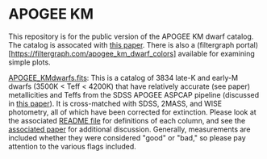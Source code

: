 # APOGEE KM
This repository is for the public version of the APOGEE KM dwarf catalog. The catalog is assocated with [this paper](http://adsabs.harvard.edu/abs/2016arXiv160503732S). There is also a (filtergraph portal)[https://filtergraph.com/apogee_km_dwarf_colors] available for examining simple plots. 

[APOGEE_KMdwarfs.fits](APOGEE_KMdwarf.fits): This is a catalog of 3834 late-K and early-M dwarfs (3500K < Teff < 4200K) that have relatively accurate (see paper) metallicities and Teffs from the SDSS APOGEE ASPCAP pipeline (discussed in [this paper](http://adsabs.harvard.edu/cgi-bin/bib_query?arXiv:1510.07635)). It is cross-matched with SDSS, 2MASS, and WISE photometry, all of which have been corrected for extinction. Please look at the associated [README file](APOGEE_KMdwarf.README.txt) for definitions of each column, and see the [associated paper](http://adsabs.harvard.edu/abs/2016arXiv160503732S) for additional discussion. Generally, measurements are included whether they were considered "good" or "bad," so please pay attention to the various flags included.
